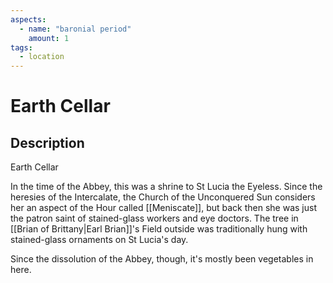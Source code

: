 ```yaml
---
aspects: 
  - name: "baronial period"
    amount: 1
tags:
  - location
---
```


# Earth Cellar

## Description
Earth Cellar

In the time of the Abbey, this was a shrine to St Lucia the Eyeless. Since the heresies of the Intercalate, the Church of the Unconquered Sun considers her an aspect of the Hour called [[Meniscate]], but back then she was just the patron saint of stained-glass workers and eye doctors. The tree in [[Brian of Brittany|Earl Brian]]'s Field outside was traditionally hung with stained-glass ornaments on St Lucia's day.

Since the dissolution of the Abbey, though, it's mostly been vegetables in here.
